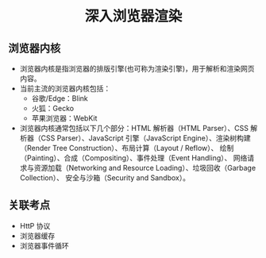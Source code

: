 <h1 align="center" id="深入浏览器渲染">深入浏览器渲染</h1>

## 浏览器内核

- 浏览器内核是指浏览器的排版引擎(也可称为渲染引擎)，用于解析和渲染网页内容。
- 当前主流的浏览器内核包括：
  - 谷歌/Edge：Blink
  - 火狐：Gecko
  - 苹果浏览器：WebKit
- 浏览器内核通常包括以下几个部分：HTML 解析器（HTML Parser）、CSS 解析器（CSS Parser）、JavaScript 引擎（JavaScript Engine）、渲染树构建（Render Tree Construction）、布局计算（Layout / Reflow）、 绘制（Painting）、合成（Compositing）、事件处理（Event Handling）、 网络请求与资源加载（Networking and Resource Loading）、垃圾回收（Garbage Collection）、 安全与沙箱（Security and Sandbox）。

## 关联考点

- HttP 协议
- 浏览器缓存
- 浏览器事件循环
